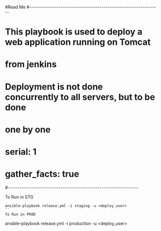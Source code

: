 #Read Me
#-------------------------------------------------------------------
# This playbook is used to deploy a web application running on Tomcat
# from jenkins
# Deployment is not done concurrently to all servers, but to be done
# one by one
# serial: 1
# gather_facts: true
#-------------------------------------------------------------------

To Run in STG
```
ansible-playbook release.yml -i staging -u <deploy_user>
``
To Run in PROD
```
ansible-playbook release.yml -i production -u <deploy_user>
```

